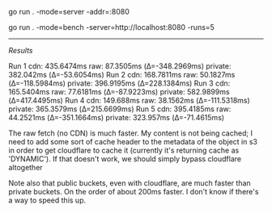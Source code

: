 go run . -mode=server -addr=:8080

go run . -mode=bench -server=http://localhost:8080 -runs=5

---

*Results*

Run 1   cdn: 435.6474ms raw: 87.3505ms (Δ=-348.2969ms)  private: 382.042ms (Δ=-53.6054ms)
Run 2   cdn: 168.7811ms raw: 50.1827ms (Δ=-118.5984ms)  private: 396.9195ms (Δ=228.1384ms)
Run 3   cdn: 165.5404ms raw: 77.6181ms (Δ=-87.9223ms)   private: 582.9899ms (Δ=417.4495ms)
Run 4   cdn: 149.688ms  raw: 38.1562ms (Δ=-111.5318ms)  private: 365.3579ms (Δ=215.6699ms)
Run 5   cdn: 395.4185ms raw: 44.2521ms (Δ=-351.1664ms)  private: 323.957ms (Δ=-71.4615ms)

The raw fetch (no CDN) is much faster. My content is not being cached; I need to add some sort of cache header to the metadata of the object in s3 in order to get cloudflare to cache it (currently it's returning cache as 'DYNAMIC'). If that doesn't work, we should simply bypass cloudflare altogether

Note also that public buckets, even with cloudflare, are much faster than private buckets. On the order of about 200ms faster. I don't know if there's a way to speed this up.
